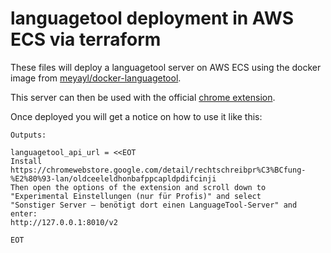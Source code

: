 # languagetool deployment in AWS ECS via terraform

These files will deploy a languagetool server on AWS ECS using the docker image from [meyayl/docker-languagetool](https://github.com/meyayl/docker-languagetool).

This server can then be used with the official [chrome extension](https://chromewebstore.google.com/detail/rechtschreibpr%C3%BCfung-%E2%80%93-lan/oldceeleldhonbafppcapldpdifcinji).

Once deployed you will get a notice on how to use it like this:

```
Outputs:

languagetool_api_url = <<EOT
Install https://chromewebstore.google.com/detail/rechtschreibpr%C3%BCfung-%E2%80%93-lan/oldceeleldhonbafppcapldpdifcinji
Then open the options of the extension and scroll down to "Experimental Einstellungen (nur für Profis)" and select
"Sonstiger Server – benötigt dort einen LanguageTool-Server" and enter:
http://127.0.0.1:8010/v2

EOT
```
